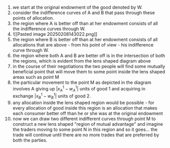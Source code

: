 1. we start at the original endowment of the good denoted by W. 
2. consider the indifference curves of A and B that pass through these points of allocation. 
3. the region where A is better off than at her endowment consists of all the indifference curves through W. 
4. ![[Pasted image 20250208143022.png]]
5. the region where B is better off than at her endowment consists of all allocations that are above - from his point of view - his indifference curve through W. 
6. the region where both A and B are better off is in the intersection of both the regions, which is evident from the lens shaped diagram above 
7. in the course of their negotiations the two people will find some mutually beneficial point that will move them to some point inside the lens shaped areas such as point M 
8. the particular movement to the point M as depicted in the diagram involves A giving up $|x^1_A - w^1_A|$ units of good 1 and acquiring in exchange |$x^1_B - w^1_B$| units of good 2. 
9. any allocation inside the lens shaped region would be possible - for every allocation of good inside this region is an allocation that makes each consumer better off than he or she was at the original endowment 
10. now we can draw two different indifferent curves through point M to construct a new lens shaped "region of mutual advantage" and imagine the traders moving to some point N in this region and so it goes... the trade will continue until there are no more trades that are preferred by both the parties. 